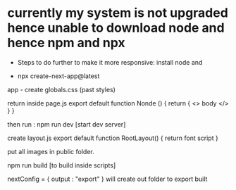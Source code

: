 # currently my system is not upgraded hence unable to download node and hence npm and npx
- Steps to do further to make it more responsive:
install node and 

- npx create-next-app@latest

app - create globals.css (past styles)

return <body> inside page.js
export default function Nonde () {
    return {
        <>
        body
        </>
    }
}

then run :
npm run dev [start dev server]

create layout.js
export default function RootLayout() {
    return 
    <head>
    font script
    </head>
}

put all images in public folder.


npm run build [to build inside scripts]

nextConfig = {
    output : "export"
}
will create out folder to export built
